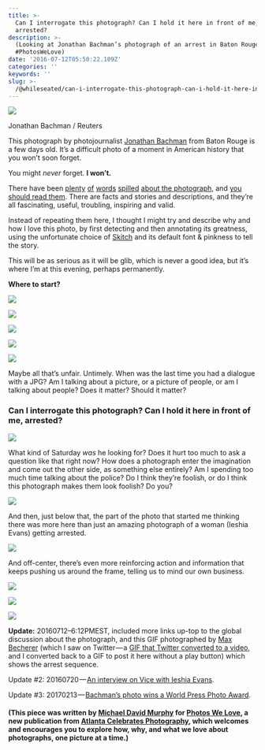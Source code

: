 ```yaml
---
title: >-
  Can I interrogate this photograph? Can I hold it here in front of me,
  arrested?
description: >-
  (Looking at Jonathan Bachman’s photograph of an arrest in Baton Rouge for
  #PhotosWeLove)
date: '2016-07-12T05:50:22.109Z'
categories: ''
keywords: ''
slug: >-
  /@whileseated/can-i-interrogate-this-photograph-can-i-hold-it-here-in-front-of-me-arrested-62f81d0235fb
---
```


![](https://cdn-images-1.medium.com/max/2000/1*zj2226j4qTF_xRKRVPnRaA.jpeg)

Jonathan Bachman / Reuters

This photograph by photojournalist [Jonathan Bachman](http://www.jonathanbachmanphotography.com/portfolio) from Baton Rouge is a few days old. It’s a difficult photo of a moment in American history that you won’t soon forget.

You might _never_ forget. **I won’t.**

There have been [plenty](https://www.theguardian.com/artanddesign/2016/jul/12/baton-rouge-protester-botticelli-nymph-attacked-by-star-wars-baddies-iesha-evans?CMP=share_btn_tw) [of](http://blog.photoshelter.com/2016/07/photo-editors-weigh-in-on-jonathan-bachmans-iconic-photo/) [words](https://www.artsy.net/article/artsy-editorial-why-certain-photographs-quickly-come-to-define-a-movement) [spilled](http://time.com/4403635/ieshia-evans-jonathan-bachman-baton-rouge/) [about the photograph](https://widerimage.reuters.com/story/taking-a-stand-in-baton-rouge), and [you should read them](http://www.theatlantic.com/notes/2016/07/a-single-photo-that-captures-race-and-policing-in-america/490664/). There are facts and stories and descriptions, and they’re all fascinating, useful, troubling, inspiring and valid.

Instead of repeating them here, I thought I might try and describe why and how I love this photo, by first detecting and then annotating its greatness, using the unfortunate choice of [Skitch](https://evernote.com/skitch/) and its default font & pinkness to tell the story.

This will be as serious as it will be glib, which is never a good idea, but it’s where I’m at this evening, perhaps permanently.

**Where to start?**

![](https://cdn-images-1.medium.com/max/800/1*VMbTOp2IZH1wCvYxdE6pfA.png)

![](https://cdn-images-1.medium.com/max/1000/1*q8BNLf2ykX41fyr5OkL5qQ.png)

![](https://cdn-images-1.medium.com/max/800/1*Vyi0CBv51ItYDESqO1kDCQ.png)

![](https://cdn-images-1.medium.com/max/800/1*eQ_t_Rv-o-uDEX1MxEFIZw.png)

![](https://cdn-images-1.medium.com/max/800/1*nkGnvKTg6WyJO3osfymNmw.png)

Maybe all that’s unfair. Untimely. When was the last time you had a dialogue with a JPG? Am I talking about a picture, or a picture of people, or am I talking about people? Does it matter? Should it matter?

### Can I interrogate this photograph? Can I hold it here in front of me, arrested?

![](https://cdn-images-1.medium.com/max/1000/1*E09IGibDPMj4jqYFwDqbgw.png)

What kind of Saturday _was_ he looking for? Does it hurt too much to ask a question like that right now? How does a photograph enter the imagination and come out the other side, as something else entirely? Am I spending too much time talking about the police? Do I think they’re foolish, or do I think this photograph makes them look foolish? Do you?

![](https://cdn-images-1.medium.com/max/800/1*z5V1hRY8t0i8ezp32pgy6g.png)

And then, just below that, the part of the photo that started me thinking there was more here than just an amazing photograph of a woman (Ieshia Evans) getting arrested.

![](https://cdn-images-1.medium.com/max/800/1*FiQJjTmLiiCYMiMuoamHWg.png)

And off-center, there’s even more reinforcing action and information that keeps pushing us around the frame, telling us to mind our own business.

![](https://cdn-images-1.medium.com/max/800/1*oVjgGjST5V_d71b3_xKn_g.png)

![](https://cdn-images-1.medium.com/max/1000/1*sc5hCenr45RrRcT_A2d5Pw.png)

![](https://cdn-images-1.medium.com/max/800/1*nmoriy4Yw4zIglZ0RJae2g.png)

**Update:** 20160712–6:12PMEST, included more links up-top to the global discussion about the photograph, and this GIF photographed by [Max Becherer](https://twitter.com/mlbecherer) (which I saw on Twitter — a [GIF that Twitter converted to a video](https://pbs.twimg.com/tweet_video/CnLfK5gXEAA5QAn.mp4), and I converted back to a GIF to post it here without a play button) which shows the arrest sequence.

Update #2: 20160720 — [An interview on Vice with Ieshia Evans](https://news.vice.com/article/baton-rouges-iconic-protestor-the-peace-needs-to-be-disturbed).

Update #3: 20170213 — [Bachman’s photo wins a World Press Photo Award](https://www.worldpressphoto.org/collection/photo/2017/contemporary-issues/jonathan-bachman).

#### (This piece was written by [Michael David Murphy](http://michaeldavidmurphy.com) for [Photos We Love](https://medium.com/photos-we-love), a new publication from [Atlanta Celebrates Photography](http://acpinfo.org), which welcomes and encourages you to explore how, why, and what we love about photographs, one picture at a time.)